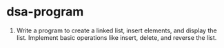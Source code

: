 # dsa-program

1. Write a program to create a linked list, insert elements, and display the list. Implement basic operations like insert, delete, and reverse the list.

